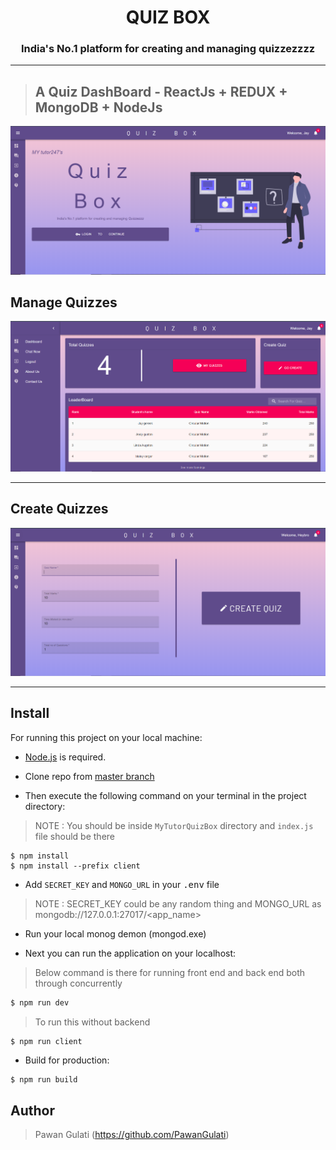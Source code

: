 # <div align='center'>QUIZ BOX</div>

### <div align='center'>India's No.1 platform for creating and managing quizzezzzz</div>
___
> ## A Quiz DashBoard - ReactJs + REDUX + MongoDB + NodeJs


![alt Text](https://github.com/PawanGulati/MyTutorQuizBox/blob/master/client/src/assets/Snaps/QuizMain.PNG "HomePage")

## Manage Quizzes
![alt Text](https://github.com/PawanGulati/MyTutorQuizBox/blob/master/client/src/assets/Snaps/Quiz4.PNG "DashBoard")
___
## Create Quizzes
![alt Text](https://github.com/PawanGulati/MyTutorQuizBox/blob/master/client/src/assets/Snaps/Quiz10.PNG "CreateqUIZ")
___
## Install

For running this project on your local machine:

- [Node.js](https://nodejs.org/en/download/) is required.

- Clone repo from [master branch](https://github.com/PawanGulati/MyTutorQuizBox/)

- Then execute the following command on your terminal in the project directory:

> NOTE : You should be inside `MyTutorQuizBox` directory and `index.js` file should be there

```
$ npm install 
$ npm install --prefix client
```

- Add `SECRET_KEY` and `MONGO_URL` in your <kbd>.env</kbd> file

> NOTE : SECRET_KEY could be any random thing and MONGO_URL as mongodb://127.0.0.1:27017/<app_name>

- Run your local monog demon (mongod.exe)

- Next you can run the application on your localhost:

> Below command is there for running front end and back end both through concurrently

```bash
$ npm run dev
```

>To run this without backend
```
$ npm run client
```

- Build for production:

```bash
$ npm run build
```

## Author
> Pawan Gulati (https://github.com/PawanGulati)
